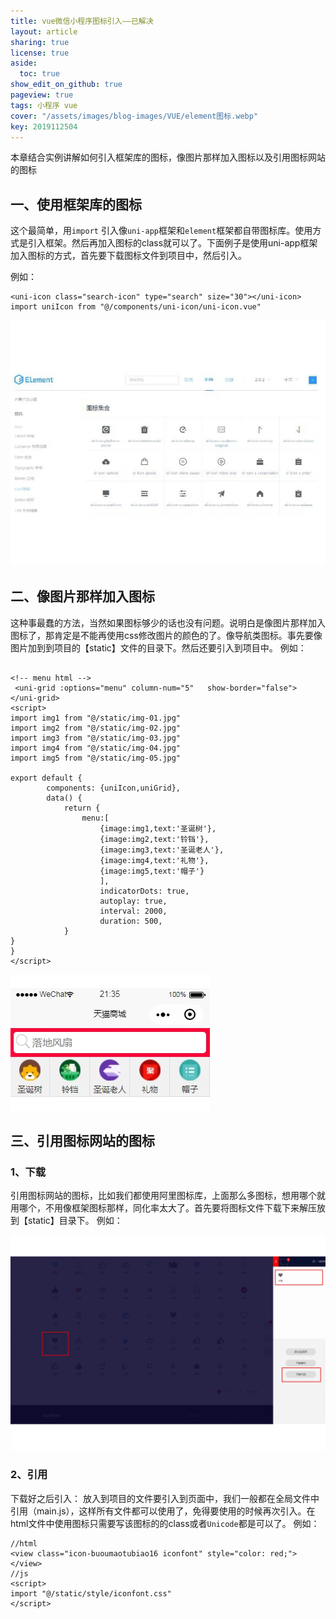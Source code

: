 ```yaml
---
title: vue微信小程序图标引入——已解决
layout: article
sharing: true
license: true
aside:
  toc: true
show_edit_on_github: true
pageview: true
tags: 小程序 vue
cover: "/assets/images/blog-images/VUE/element图标.webp"
key: 2019112504
---
```


本章结合实例讲解如何引入框架库的图标，像图片那样加入图标以及引用图标网站的图标


## 一、使用框架库的图标

这个最简单，用`import` 引入像`uni-app`框架和`element`框架都自带图标库。使用方式是引入框架。然后再加入图标的class就可以了。下面例子是使用uni-app框架加入图标的方式，首先要下载图标文件到项目中，然后引入。

例如：

```
<uni-icon class="search-icon" type="search" size="30"></uni-icon>
import uniIcon from "@/components/uni-icon/uni-icon.vue"
```


![](/assets/images/blog-images/VUE/element图标.webp)


## 二、像图片那样加入图标

这种事最蠢的方法，当然如果图标够少的话也没有问题。说明白是像图片那样加入图标了，那肯定是不能再使用css修改图片的颜色的了。像导航类图标。事先要像图片加到到项目的【static】文件的目录下。然后还要引入到项目中。
例如：

```

<!-- menu html -->       
 <uni-grid :options="menu" column-num="5" 	show-border="false">
</uni-grid>
<script>
import img1 from "@/static/img-01.jpg"
import img2 from "@/static/img-02.jpg"
import img3 from "@/static/img-03.jpg"
import img4 from "@/static/img-04.jpg"
import img5 from "@/static/img-05.jpg"

export default {
        components: {uniIcon,uniGrid},
        data() {
            return {
                menu:[
                    {image:img1,text:'圣诞树'},
                    {image:img2,text:'铃铛'},
                    {image:img3,text:'圣诞老人'},
                    {image:img4,text:'礼物'},
                    {image:img5,text:'帽子'}
                    ],
                    indicatorDots: true,
                    autoplay: true,
                    interval: 2000,
                    duration: 500,
            }
}
}
</script>
```

![](/assets/images/blog-images/VUE/引入图片图标.webp)


## 三、引用图标网站的图标

### 1、下载

引用图标网站的图标，比如我们都使用阿里图标库，上面那么多图标，想用哪个就用哪个，不用像框架图标那样，同化率太大了。首先要将图标文件下载下来解压放到【static】目录下。
例如：



![](/assets/images/blog-images/VUE/iconfont阿里图标库.webp)

### 2、引用

下载好之后引入：
放入到项目的文件要引入到页面中，我们一般都在全局文件中引用（main.js），这样所有文件都可以使用了，免得要使用的时候再次引入。在html文件中使用图标只需要写该图标的的class或者`Unicode`都是可以了。
例如：

```
//html
<view class="icon-buoumaotubiao16 iconfont" style="color: red;"></view>
//js
<script>
import "@/static/style/iconfont.css"
</script>
```